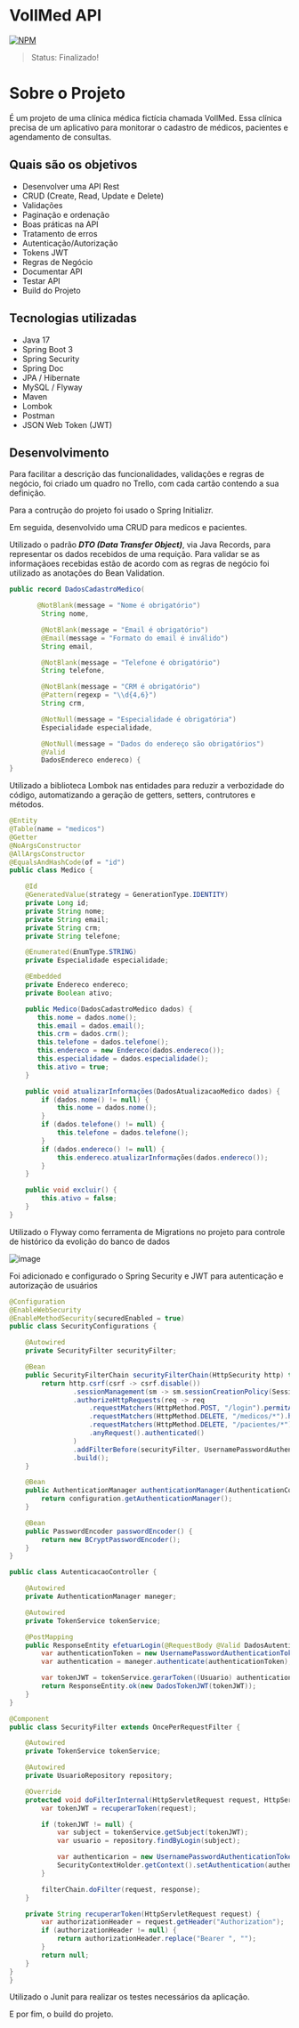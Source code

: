 # VollMed API
[![NPM](https://img.shields.io/npm/l/react)](https://github.com/crlucassilva/voll.med-api/blob/main/LICENSE)
> Status: Finalizado!

# Sobre o Projeto

É um projeto de uma clínica médica fictícia chamada VollMed. Essa clínica precisa de um aplicativo para monitorar o cadastro de médicos, pacientes e agendamento de consultas.


## Quais são os objetivos

- Desenvolver uma API Rest
- CRUD (Create, Read, Update e Delete)
- Validações
- Paginação e ordenação
- Boas práticas na API
- Tratamento de erros
- Autenticação/Autorização
- Tokens JWT
- Regras de Negócio
- Documentar API
- Testar API
- Build do Projeto

## Tecnologias utilizadas

- Java 17
- Spring Boot 3
- Spring Security
- Spring Doc
- JPA / Hibernate
- MySQL / Flyway
- Maven
- Lombok
- Postman
- JSON Web Token (JWT)

## Desenvolvimento

Para facilitar a descrição das funcionalidades, validações e regras de negócio, foi criado um quadro no Trello, com cada cartão contendo a sua definição.

Para a contrução do projeto foi usado o Spring Initializr.

Em seguida, desenvolvido uma CRUD para medicos e pacientes.

Utilizado o padrão ___DTO (Data Transfer Object)___, via Java Records, para representar os dados recebidos de uma requição. Para validar se as informaçãoes recebidas estão de acordo com as regras de negócio foi utilizado as anotações do Bean Validation.

```java
public record DadosCadastroMedico(

       @NotBlank(message = "Nome é obrigatório")
        String nome,

        @NotBlank(message = "Email é obrigatório")
        @Email(message = "Formato do email é inválido")
        String email,

        @NotBlank(message = "Telefone é obrigatório")
        String telefone,

        @NotBlank(message = "CRM é obrigatório")
        @Pattern(regexp = "\\d{4,6}")
        String crm,

        @NotNull(message = "Especialidade é obrigatória")
        Especialidade especialidade,

        @NotNull(message = "Dados do endereço são obrigatórios")
        @Valid
        DadosEndereco endereco) {
}
```

Utilizado a biblioteca Lombok nas entidades para reduzir a verbozidade do código, automatizando a geração de getters, setters, contrutores e métodos.

```java
@Entity
@Table(name = "medicos")
@Getter
@NoArgsConstructor
@AllArgsConstructor
@EqualsAndHashCode(of = "id")
public class Medico {

    @Id
    @GeneratedValue(strategy = GenerationType.IDENTITY)
    private Long id;
    private String nome;
    private String email;
    private String crm;
    private String telefone;

    @Enumerated(EnumType.STRING)
    private Especialidade especialidade;

    @Embedded
    private Endereco endereco;
    private Boolean ativo;

    public Medico(DadosCadastroMedico dados) {
       this.nome = dados.nome();
       this.email = dados.email();
       this.crm = dados.crm();
       this.telefone = dados.telefone();
       this.endereco = new Endereco(dados.endereco());
       this.especialidade = dados.especialidade();
       this.ativo = true;
    }

    public void atualizarInformações(DadosAtualizacaoMedico dados) {
        if (dados.nome() != null) {
            this.nome = dados.nome();
        }
        if (dados.telefone() != null) {
            this.telefone = dados.telefone();
        }
        if (dados.endereco() != null) {
            this.endereco.atualizarInformações(dados.endereco());
        }
    }

    public void excluir() {
        this.ativo = false;
    }
}
```

Utilizado o Flyway como ferramenta de Migrations no projeto para controle de histórico da evolição do banco de dados 

![image](https://github.com/crlucassilva/voll.med-api/assets/74364754/b90a2bae-e81b-4e07-86d6-559673ed8ba5)

Foi adicionado e configurado o Spring Security e JWT para autenticação e autorização de usuários

```java
@Configuration
@EnableWebSecurity
@EnableMethodSecurity(securedEnabled = true)
public class SecurityConfigurations {

    @Autowired
    private SecurityFilter securityFilter;

    @Bean
    public SecurityFilterChain securityFilterChain(HttpSecurity http) throws Exception {
        return http.csrf(csrf -> csrf.disable())
                .sessionManagement(sm -> sm.sessionCreationPolicy(SessionCreationPolicy.STATELESS))
                .authorizeHttpRequests(req -> req
                    .requestMatchers(HttpMethod.POST, "/login").permitAll()
                    .requestMatchers(HttpMethod.DELETE, "/medicos/*").hasRole("ADMIN")
                    .requestMatchers(HttpMethod.DELETE, "/pacientes/*").hasRole("ADMIN")
                    .anyRequest().authenticated()
                )
                .addFilterBefore(securityFilter, UsernamePasswordAuthenticationFilter.class)
                .build();
    }

    @Bean
    public AuthenticationManager authenticationManager(AuthenticationConfiguration configuration) throws Exception {
        return configuration.getAuthenticationManager();
    }

    @Bean
    public PasswordEncoder passwordEncoder() {
        return new BCryptPasswordEncoder();
    }
}
```

```java
public class AutenticacaoController {

    @Autowired
    private AuthenticationManager maneger;

    @Autowired
    private TokenService tokenService;

    @PostMapping
    public ResponseEntity efetuarLogin(@RequestBody @Valid DadosAutenticacao dados) {
        var authenticationToken = new UsernamePasswordAuthenticationToken(dados.login(), dados.senha());
        var authentication = maneger.authenticate(authenticationToken);

        var tokenJWT = tokenService.gerarToken((Usuario) authentication.getPrincipal());
        return ResponseEntity.ok(new DadosTokenJWT(tokenJWT));
    }
}
```

```java
@Component
public class SecurityFilter extends OncePerRequestFilter {

    @Autowired
    private TokenService tokenService;

    @Autowired
    private UsuarioRepository repository;

    @Override
    protected void doFilterInternal(HttpServletRequest request, HttpServletResponse response, FilterChain filterChain) throws ServletException, IOException {
        var tokenJWT = recuperarToken(request);

        if (tokenJWT != null) {
            var subject = tokenService.getSubject(tokenJWT);
            var usuario = repository.findByLogin(subject);

            var authenticarion = new UsernamePasswordAuthenticationToken(usuario, null, usuario.getAuthorities());
            SecurityContextHolder.getContext().setAuthentication(authenticarion);
        }

        filterChain.doFilter(request, response);
    }

    private String recuperarToken(HttpServletRequest request) {
        var authorizationHeader = request.getHeader("Authorization");
        if (authorizationHeader != null) {
            return authorizationHeader.replace("Bearer ", "");
        }
        return null;
    }
}
}
```

Utilizado o Junit para realizar os testes necessários da aplicação. 

E por fim, o build do projeto.








